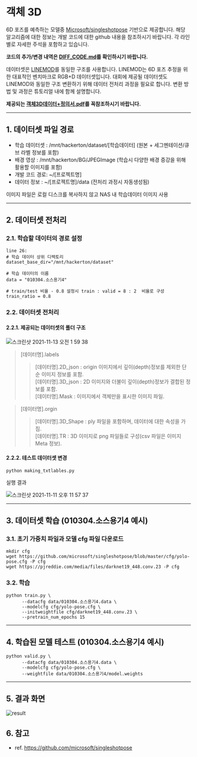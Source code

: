 # 객체 3D 
6D 포즈를 예측하는 모델중 [Microsoft/singleshotpose](https://github.com/microsoft/singleshotpose) 기반으로 제공합니다.
해당 알고리즘에 대한 정보는 개발 코드에 대한 github 내용을 참조하시기 바랍니다. 각 라인별로 자세한 주석을 포함하고 있습니다.

**코드의 추가/변경 내역은 [DIFF_CODE.md](https://github.com/qnqnckck/hackerton-object_3d/blob/main/baseline/DIFF_CODE.md)를 확인하시기 바랍니다.**

 데이터셋은 [LINEMOD](https://paperswithcode.com/dataset/linemod-1)를 동일한 구조를 사용합니다. LINEMOD는 6D 포즈 추정을 위한 대표적인 벤치마크로 RGB+D 데이터셋입니다. 대회에 제공될 데이터셋도 LINEMOD와 동일한 구조 변환하기 위해 데이터 전처리 과정을 필요로 합니다. 변환 방법 및 과정은 튜토리얼 내에 함께 설명합니다.

**제공되는 [객체3D데이터+정의서.pdf](https://github.com/DatathonInfo/MISOChallenge-3Dobject/files/7535380/3D.%2B.pdf)를 꼭참조하시기 바랍니다.**

***

## 1. 데이터셋 파일 경로
* 학습 데이터셋 : /mnt/hackerton/dataset/[학습데이터] (원본 + 세그멘테이션/큐브 라벨 정보를 포함)
* 배경 영상 : /mnt/hackerton/BG/JPEGImage (학습시 다양한 배경 증강을 위해 활용할 이미지를 포함)
* 개발 코드 경로: ~/[프로젝트명] 
* 데이터 정보 : ~/[프로젝트명]/data (전처리 과정시 자동생성됨) 

이미지 파일은 로컬 디스크를 복사하지 않고 NAS 내 학습데이터 이미지 사용

***
## 2. 데이터셋 전처리
### 2.1. 학습할 데이터의 경로 설정
```
line 26:
# 학습 데이터 상위 디렉토리
dataset_base_dir="/mnt/hackerton/dataset"

# 학습 데이터의 이름
data = "010304.소스용기4"

# train/test 비율 - 0.8 설정시 train : valid = 8 : 2  비율로 구성 
train_ratio = 0.8 
```

### 2.2. 데이터셋 전처리
#### 2.2.1. 제공되는 데이터셋의 폴더 구조

![스크린샷 2021-11-13 오전 1 59 38](https://user-images.githubusercontent.com/10949665/141505579-157963ed-ea41-4bd7-a406-edd3d87b135e.png)

> [데이터명].labels <br>
>> [데이터명].2D_json : origin 이미지에서 깊이(depth)정보를 제외한 단순 이미지 정보를 포함.<br>
>> [데이터명].3D_json : 2D 이미지와 더불이 깊이(depth)정보가 결합된 정보를 포함.<br>
>> [데이터명].Mask : 이미지에서 객체만을 표시한 이미지 파일.  <br>

> [데이터명].orgin <br>
>> [데이터명].3D_Shape : ply 파일을 포함하며, 데이터에 대한 속성을 가짐.  <br>
>> [데이터명].TR : 3D 이미지로 png 파일들로 구성(csv 파일은 이미지 Meta 정보).<br>

#### 2.2.2. 테스트 데이터셋 변경
```
python making_txtlables.py
```

실행 결과

![스크린샷 2021-11-11 오후 11 57 37](https://user-images.githubusercontent.com/10949665/141320742-afa5c98a-3044-443a-938f-b0ef9abe31f5.png)
      
****

## 3. 데이터셋 학습 (010304.소스용기4 예시)
### 3.1. 초기 가중치 파일과 모델 cfg 파일 다운로드
```
mkdir cfg
wget https://github.com/microsoft/singleshotpose/blob/master/cfg/yolo-pose.cfg -P cfg
wget https://pjreddie.com/media/files/darknet19_448.conv.23 -P cfg
```
### 3.2. 학습
```
python train.py \
      --datacfg data/010304.소스용기4.data \
      --modelcfg cfg/yolo-pose.cfg \
      --initweightfile cfg/darknet19_448.conv.23 \
      --pretrain_num_epochs 15
```
****

## 4. 학습된 모델 테스트 (010304.소스용기4 예시)
```    
python valid.py \
      --datacfg data/010304.소스용기4.data \
      --modelcfg cfg/yolo-pose.cfg \
      --weightfile data/010304.소스용기4/model.weights
```   
****
## 5. 결과 화면 
![result](https://user-images.githubusercontent.com/10949665/141510007-3e78fcac-4a3b-4423-a20f-047f403492b1.png)

## 6. 참고

* ref. https://github.com/microsoft/singleshotpose
      
